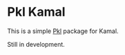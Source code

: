 # Pkl Kamal

This is a simple [Pkl](https://pkl-lang.org/) package for Kamal.

Still in development.